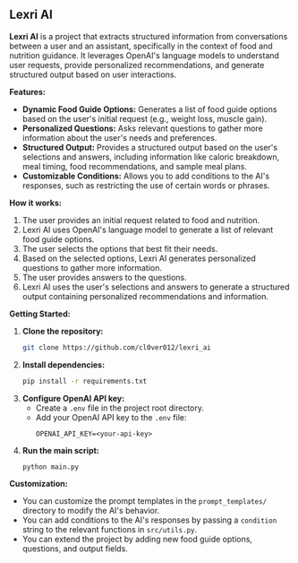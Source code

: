 ## Lexri AI

**Lexri AI** is a project that extracts structured information from conversations between a user and an assistant, specifically in the context of food and nutrition guidance. It leverages OpenAI's language models to understand user requests, provide personalized recommendations, and generate structured output based on user interactions.

**Features:**

- **Dynamic Food Guide Options:** Generates a list of food guide options based on the user's initial request (e.g., weight loss, muscle gain).
- **Personalized Questions:** Asks relevant questions to gather more information about the user's needs and preferences.
- **Structured Output:** Provides a structured output based on the user's selections and answers, including information like caloric breakdown, meal timing, food recommendations, and sample meal plans.
- **Customizable Conditions:** Allows you to add conditions to the AI's responses, such as restricting the use of certain words or phrases.

**How it works:**

1. The user provides an initial request related to food and nutrition.
2. Lexri AI uses OpenAI's language model to generate a list of relevant food guide options.
3. The user selects the options that best fit their needs.
4. Based on the selected options, Lexri AI generates personalized questions to gather more information.
5. The user provides answers to the questions.
6. Lexri AI uses the user's selections and answers to generate a structured output containing personalized recommendations and information.

**Getting Started:**

1. **Clone the repository:**
   ```bash
   git clone https://github.com/cl0ver012/lexri_ai
   ```
2. **Install dependencies:**
   ```bash
   pip install -r requirements.txt
   ```
3. **Configure OpenAI API key:**
   - Create a `.env` file in the project root directory.
   - Add your OpenAI API key to the `.env` file:
     ```
     OPENAI_API_KEY=<your-api-key>
     ```
4. **Run the main script:**
   ```bash
   python main.py
   ```

**Customization:**

- You can customize the prompt templates in the `prompt_templates/` directory to modify the AI's behavior.
- You can add conditions to the AI's responses by passing a `condition` string to the relevant functions in `src/utils.py`.
- You can extend the project by adding new food guide options, questions, and output fields.
